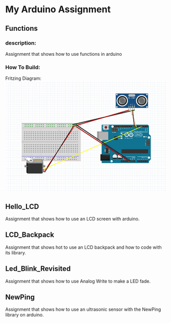 # My Arduino Assignment

## Functions

### description:
Assignment that shows how to use functions in arduino

### How To Build:
Fritzing Diagram:
![joe mama](https://github.com/msweet53/Fritzing_Diagrams/blob/master/CaptureFunctions_Assignment.PNG)


## Hello_LCD
Assignment that shows how to use an LCD screen with arduino.

## LCD_Backpack
Assignment that shows hot to use an LCD backpack and how to code with its
library.

## Led_Blink_Revisited
Assignment that shows how to use Analog Write to make a LED fade.

## NewPing
Assignment that shows how to use an ultrasonic sensor with the NewPing
library on arduino.
